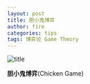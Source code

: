 ```yaml
---
layout: post
title: 胆小鬼博弈
author: fire
categories: tips 
tags: 博弈论 Game Theory
---
```


![title](http://image.sideproject.cn/title/title_182.jpg)

**胆小鬼博弈**(Chicken Game)

